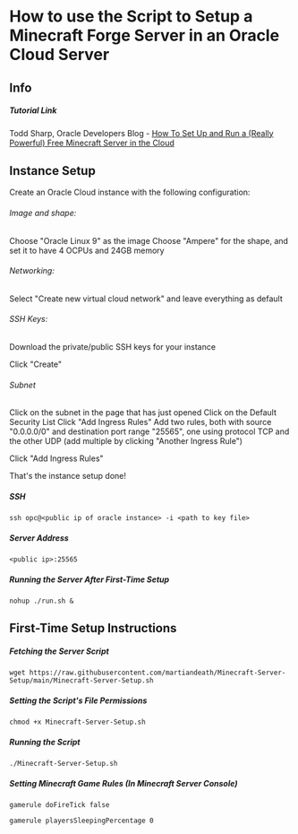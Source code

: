 # How to use the Script to Setup a Minecraft Forge Server in an Oracle Cloud Server

## Info

##### Tutorial Link

Todd Sharp, Oracle Developers Blog - [How To Set Up and Run a (Really Powerful) Free Minecraft Server in the Cloud](https://blogs.oracle.com/developers/post/how-to-set-up-and-run-a-really-powerful-free-minecraft-server-in-the-cloud)

## Instance Setup

Create an Oracle Cloud instance with the following configuration:

###### Image and shape:

Choose "Oracle Linux 9" as the image
Choose "Ampere" for the shape, and set it to have 4 OCPUs and 24GB memory

###### Networking:

Select "Create new virtual cloud network" and leave everything as default

###### SSH Keys:

Download the private/public SSH keys for your instance



Click "Create"



###### Subnet

Click on the subnet in the page that has just opened
Click on the Default Security List
Click "Add Ingress Rules"
Add two rules, both with source "0.0.0.0/0" and destination port range "25565", one using protocol TCP and the other UDP (add multiple by clicking "Another Ingress Rule")

Click "Add Ingress Rules"



That's the instance setup done!



##### SSH

```shell
ssh opc@<public ip of oracle instance> -i <path to key file>
```

##### Server Address

```shell
<public ip>:25565
```

##### Running the Server After First-Time Setup

```shell
nohup ./run.sh &
```

## First-Time Setup Instructions

##### Fetching the Server Script

```shell
wget https://raw.githubusercontent.com/martiandeath/Minecraft-Server-Setup/main/Minecraft-Server-Setup.sh
```

##### Setting the Script's File Permissions

```shell
chmod +x Minecraft-Server-Setup.sh
```

##### Running the Script

```shell
./Minecraft-Server-Setup.sh
```

##### Setting Minecraft Game Rules (In Minecraft Server Console)

```
gamerule doFireTick false
```
```
gamerule playersSleepingPercentage 0
```
